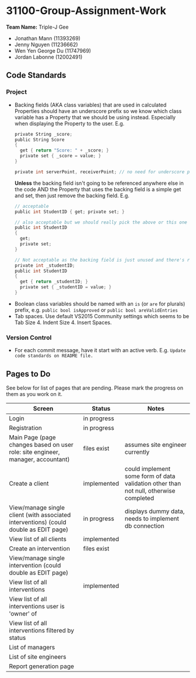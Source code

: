 # 31100-Group-Assignment-Work #
**Team Name:** Triple-J Gee
* Jonathan Mann (11393269)
* Jenny Nguyen (11236662)
* Wen Yen George Du (11747969)
* Jordan Labonne (12002491)

## Code Standards ##
### Project ###
- Backing fields (AKA class variables) that are used in calculated Properties should have an underscore prefix so we know which class variable has a Property that we should be using instead. Especially when displaying the Property to the user.
  E.g.
  ```c
  private String _score;
  public String Score
  {
    get { return "Score: " + _score; }
    private set { _score = value; }
  }

  private int serverPoint, receiverPoint; // no need for underscore prefix
  ```
  **Unless** the backing field isn't going to be referenced anywhere else in the code AND the Property that uses the backing field is a simple get and set, then just remove the backing field.
  E.g.
  ```c
  // acceptable
  public int StudentID { get; private set; }
  
  // also acceptable but we should really pick the above or this one and stick with it
  public int StudentID
  {
    get;
    private set;
  }

  // Not acceptable as the backing field is just unused and there's redundant code.
  private int _studentID;
  public int StudentID
  {
    get { return _studentID; }
    private set { _studentID = value; }
  }
  ```
- Boolean class variables should be named with an `is` (or `are` for plurals) prefix,  e.g. `public bool isApproved` or `public bool areValidEntries`
- Tab spaces. Use default VS2015 Community settings which seems to be Tab Size 4. Indent Size 4. Insert Spaces.
### Version Control ###
- For each commit message, have it start with an active verb. E.g. `Update code standards on README file.`

## Pages to Do ##
See below for list of pages that are pending.  Please mark the progress on them as you work on it.

|Screen|Status|Notes|
|---|---|---|
|Login|in progress||
|Registration|in progress||
|Main Page (page changes based on user role: site engineer, manager, accountant)|files exist|assumes site engineer currently|
|Create a client|implemented|could implement some form of data validation other than not null, otherwise completed|
|View/manage single client (with associated interventions) (could double as EDIT page)|in progress|displays dummy data, needs to implement db connection|
|View list of all clients|implemented||
|Create an intervention|files exist||
|View/manage single intervention (could double as EDIT page)|||
|View list of all interventions|implemented||
|View list of all interventions user is 'owner' of|||
|View list of all interventions filtered by status|||
|List of managers|||
|List of site engineers|||
|Report generation page|||
